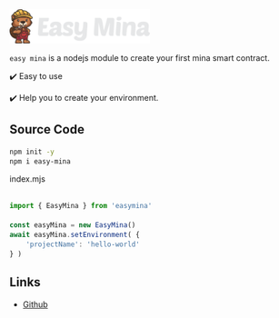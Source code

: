 <img src="./assets/images/logo.png" height="60px">

`easy mina` is a nodejs module to create your first mina smart contract.
 
:heavy_check_mark: Easy to use

:heavy_check_mark: Help you to create your environment. 


## Source Code

```bash
npm init -y
npm i easy-mina
```


index.mjs
```js

import { EasyMina } from 'easymina'

const easyMina = new EasyMina()
await easyMina.setEnvironment( {
    'projectName': 'hello-world'
} )


```


## Links

- [Github](https://github.com/EasyMina/easyMina) <br>
